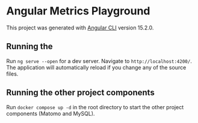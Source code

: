 # Angular Metrics Playground

This project was generated with [Angular CLI](https://github.com/angular/angular-cli) version 15.2.0.

## Running the

Run `ng serve --open` for a dev server. Navigate to `http://localhost:4200/`. The application will automatically reload if you change any of the source files.

## Running the other project components

Run `docker compose up -d` in the root directory to start the other project components (Matomo and MySQL).
